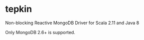 # tepkin
Non-blocking Reactive MongoDB Driver for Scala 2.11 and Java 8

Only MongoDB 2.6+ is supported.
